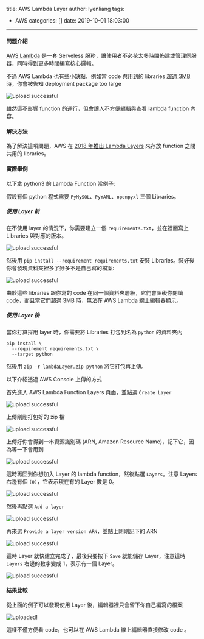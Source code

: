 title: AWS Lambda Layer
author: lyenliang
tags:
  - AWS
categories: []
date: 2019-10-01 18:03:00
---
#### 問題介紹

[AWS Lambda](https://aws.amazon.com/tw/lambda/) 是一套 Serveless 服務，讓使用者不必花太多時間佈建或管理伺服器，同時得到更多時間編寫核心邏輯。

不過 AWS Lambda 也有些小缺點，例如當 code 與用到的 libraries [超過 3MB](https://docs.aws.amazon.com/lambda/latest/dg/limits.html#limits-list) 時，你會被告知 deployment package too large

![upload successful](/images/pasted-2.png)

雖然這不影響 function 的運行，但會讓人不方便編輯與查看 lambda function 內容。


#### 解決方法

為了解決這項問題，AWS 在 [2018 年推出 Lambda Layers](https://aws.amazon.com/tw/blogs/aws/new-for-aws-lambda-use-any-programming-language-and-share-common-components/) 來存放 function 之間共用的 libraries。

#### 實際舉例

以下拿 python3 的 Lambda Function 當例子:

假設有個 python 程式需要 `PyMySQL`、`PyYAML`、`openpyxl` 三個 Libraries。


##### 使用 Layer 前

在不使用 layer 的情況下，你需要建立一個 `requirements.txt`，並在裡面寫上 Libraries 與對應的版本。

![upload successful](/images/pasted-3.png)

然後用 `pip install --requirement requirements.txt` 安裝 Libraries。裝好後你會發現資料夾裡多了好多不是自己寫的檔案:

![upload successful](/images/pasted-5.png)

由於這些 libraries 跟你寫的 code 在同一個資料夾層級，它們會阻礙你閱讀 code，而且當它們超過 3MB 時，無法在 AWS Lambda 線上編輯器顯示。

##### 使用 Layer 後

當你打算採用 layer 時，你需要將 Libraries 打包到名為 `python` 的資料夾內

```
pip install \
  --requirement requirements.txt \
  --target python
```

然後用 `zip -r lambdaLayer.zip python` 將它打包再上傳。

以下介紹透過 AWS Console 上傳的方式

首先進入 AWS Lambda Function Layers 頁面，並點選 `Create Layer`

![upload successful](/images/pasted-8.png)


上傳剛剛打包好的 zip 檔

![upload successful](/images/pasted-9.png)

上傳好你會得到一串資源識別碼 (ARN, Amazon Resource Name)，記下它，因為等一下會用到

![upload successful](/images/pasted-10.png)

這時再回到你想加入 Layer 的 lambda function，然後點選 `Layers`。注意 Layers 右邊有個 `(0)`，它表示現在有的 Layer 數是 0。

![upload successful](/images/pasted-11.png)

然後再點選 `Add a layer`

![upload successful](/images/pasted-12.png)

再來選 `Provide a layer version ARN`，並貼上剛剛記下的 ARN

![upload successful](/images/pasted-13.png)

這時 Layer 就快建立完成了，最後只要按下 `Save` 就能儲存 Layer，注意這時 `Layers` 右邊的數字變成 1，表示有一個 Layer。

![upload successful](/images/pasted-14.png)


#### 結果比較

從上面的例子可以發現使用 Layer 後，編輯器裡只會留下你自己編寫的檔案

![uploaded!](/images/pasted-17.png)

這樣不僅方便看 code，也可以在 AWS Lambda 線上編輯器直接修改 code 。